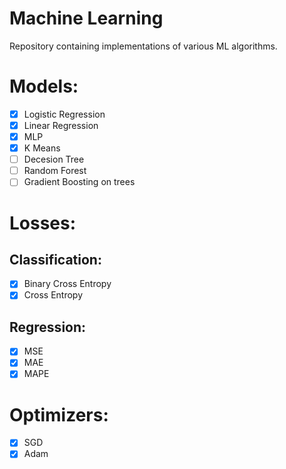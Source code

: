 # Machine Learning
Repository containing implementations of various ML algorithms.

# Models:
- [x] Logistic Regression
- [x] Linear Regression
- [x] MLP
- [x] K Means
- [ ] Decesion Tree
- [ ] Random Forest
- [ ] Gradient Boosting on trees

# Losses:
## Classification:
- [x] Binary Cross Entropy
- [x] Cross Entropy

## Regression:
- [x] MSE
- [x] MAE
- [x] MAPE

# Optimizers:
- [x] SGD
- [x] Adam